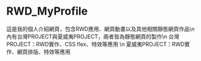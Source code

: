 # RWD_MyProfile
這是我的個人介紹網頁，包含RWD應用、網頁動畫以及其他相關靜態網頁作品\n
內有台灣PROJECT與夏威夷PROJECT，兩者皆為靜態網頁的製作\n
台灣PROJECT：RWD實作、CSS flex、特效等應用 \n
夏威夷PROJECT：RWD實作、網頁排版、特效等應用
